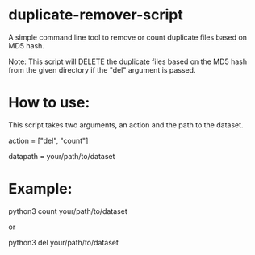 # duplicate-remover-script
A simple command line tool to remove or count duplicate files based on MD5 hash.

Note: This script will DELETE the duplicate files based on the MD5 hash from the given directory if the "del" argument is passed. 

# How to use:

This script takes two arguments, an action and the path to the dataset. 

action = ["del", "count"]

datapath = your/path/to/dataset

# Example:

python3 count your/path/to/dataset

or 

python3 del your/path/to/dataset

